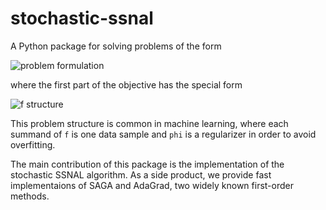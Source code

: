 # stochastic-ssnal

A Python package for solving problems of the form

<img src="https://latex.codecogs.com/gif.latex?\min_xf(x)+\varphi(x)" title="problem formulation"/>

where the first part of the objective has the special form

<img src="https://latex.codecogs.com/gif.latex?f(x)=\frac{1}{N}\sum_{i=1}^{N}f_i(A_ix)" title="f structure"/>

This problem structure is common in machine learning, where each summand of `f` is one data sample and `phi` is a regularizer in order to avoid overfitting.

The main contribution of this package is the implementation of the stochastic SSNAL algorithm. As a side product, we provide fast implementaions of SAGA and AdaGrad, two widely known first-order methods.
